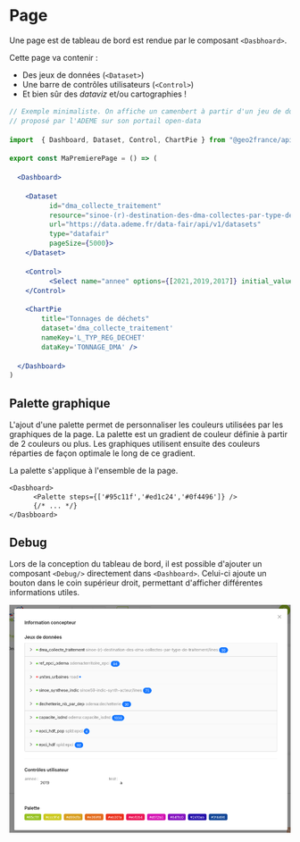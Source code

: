 # Page

Une page est de tableau de bord est rendue par le composant `<Dasbhoard>`.

Cette page va contenir :

- Des jeux de données (`<Dataset>`)
- Une barre de contrôles utilisateurs (`<Control>`)
- Et bien sûr des _dataviz_ et/ou cartographies !

```jsx
// Exemple minimaliste. On affiche un camenbert à partir d'un jeu de données 
// proposé par l'ADEME sur son portail open-data

import  { Dashboard, Dataset, Control, ChartPie } from "@geo2france/api-dashboard"

export const MaPremierePage = () => (

  <Dashboard>

    <Dataset 
          id="dma_collecte_traitement" 
          resource="sinoe-(r)-destination-des-dma-collectes-par-type-de-traitement/lines"
          url="https://data.ademe.fr/data-fair/api/v1/datasets"
          type="datafair"
          pageSize={5000}>
    </Dataset>

    <Control>
          <Select name="annee" options={[2021,2019,2017]} initial_value={2019} arrows={true} />
    </Control>

    <ChartPie 
        title="Tonnages de déchets" 
        dataset='dma_collecte_traitement' 
        nameKey='L_TYP_REG_DECHET' 
        dataKey='TONNAGE_DMA' />

  </Dashboard>
)
```
## Palette graphique

L'ajout d'une palette permet de personnaliser les couleurs utilisées par les graphiques de la page.
La palette est un gradient de couleur définie à partir de 2 couleurs ou plus.
Les graphiques utilisent ensuite des couleurs réparties de façon optimale le long de ce gradient.

La palette s'applique à l'ensemble de la page.

```tsx
<Dasbhoard>
      <Palette steps={['#95c11f','#ed1c24','#0f4496']} />
      {/* ... */}
</Dasbboard>
```


## Debug

Lors de la conception du tableau de bord, il est possible d'ajouter un composant `<Debug/>`
directement dans `<Dashboard>`. 
Celui-ci ajoute un bouton dans le coin supérieur droit, permettant d'afficher différentes informations utiles.

![debug.png](debug.png)